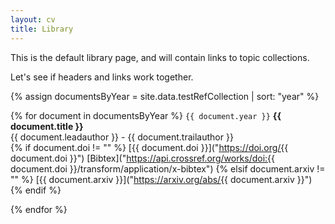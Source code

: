 ```yaml
---
layout: cv
title: Library
---
```




This is the default library page, and will contain links to topic collections.

Let's see if headers and links work together.



{% assign documentsByYear = site.data.testRefCollection | sort: "year" %}

{% for document in documentsByYear %}
  `{{ document.year }}`
  __{{ document.title }}__<br/>
  {{ document.leadauthor }} - {{ document.trailauthor }}<br/>
  {% if document.doi != "" %}
    [{{ document.doi }}]("https://doi.org/{{ document.doi }}")
    [Bibtex]("https://api.crossref.org/works/doi:{{ document.doi }}/transform/application/x-bibtex")
  {% elsif document.arxiv != "" %}
    [{{ document.arxiv }}]("https://arxiv.org/abs/{{ document.arxiv }}")
  {% endif %}

{% endfor %}





